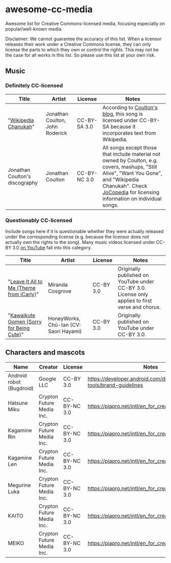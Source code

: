 # awesome-cc-media
Awesome list for Creative Commons-licensed media, focusing especially on popular/well-known media.

Disclaimer: We cannot guarantee the accuracy of this list. When a licensor releases their work under a Creative Commons license, they can only license the parts to which they own or control the rights. This may not be the case for all works in this list. So please use this list at your own risk.

## Music

### Definitely CC-licensed

| Title | Artist | License | Notes |
| ----- | ------ | ------- | ----- |
| "[Wikipedia Chanukah](https://wiki.jonathancoulton.com/Wikipedia_Chanukah)" | Jonathan Coulton, John Roderick | CC-BY-SA 3.0 | According to [Coulton's blog](https://www.jonathancoulton.com/2013/05/08/this-is-for-samuel/), this song is licensed under CC-BY-SA because it incorporates text from Wikipedia. |
| Jonathan Coulton's discography | Jonathan Coulton | CC-BY-NC 3.0 | All songs except those that include material not owned by Coulton, e.g. covers, mashups, "Still Alive", "Want You Gone", and "Wikipedia Chanukah". Check [JoCopedia](https://wiki.jonathancoulton.com/Main_Page) for licensing information on individual songs. |

### Questionably CC-licensed

Include songs here if it is questionable whether they were actually released under the corresponding license (e.g. because the licensor does not actually own the rights to the song). Many music videos licensed under CC-BY 3.0 [on YouTube](https://support.google.com/youtube/answer/2797468?hl=en) fall into this category.

| Title | Artist | License | Notes |
| ----- | ------ | ------- | ----- |
| "[Leave It All to Me (Theme from iCarly)](https://commons.wikimedia.org/wiki/File:ICarly_2021_theme_song.wav)" | Miranda Cosgrove | CC-BY 3.0 | Originally published on YouTube under CC-BY 3.0. License only applies to first verse and chorus. |
| "[Kawaikute Gomen (Sorry for Being Cute)](https://commons.wikimedia.org/wiki/File:%E5%8F%AF%E6%84%9B%E3%81%8F%E3%81%A6%E3%81%94%E3%82%81%E3%82%93_feat._%E3%81%A1%E3%82%85%E3%83%BC%E3%81%9F%E3%82%93%EF%BC%88CV%EF%BC%9A%E6%97%A9%E8%A6%8B%E6%B2%99%E7%B9%94%EF%BC%89%EF%BC%8FHoneyWorks.webm)" | HoneyWorks, Chū-tan (CV: Saori Hayami) | CC-BY 3.0 | Originally published on YouTube under CC-BY 3.0. |

## Characters and mascots

| Name | Creator | License | Notes |
| ---- | ------- | ------- | ----- |
| Android robot (Bugdroid) | Google LLC | CC-BY 3.0 | https://developer.android.com/distribute/marketing-tools/brand-guidelines |
| Hatsune Miku | Crypton Future Media Inc. | CC-BY-NC 3.0 | https://piapro.net/intl/en_for_creators.html |
| Kagamine Rin | Crypton Future Media Inc.  | CC-BY-NC 3.0 | https://piapro.net/intl/en_for_creators.html |
| Kagamine Len | Crypton Future Media Inc.  | CC-BY-NC 3.0 | https://piapro.net/intl/en_for_creators.html |
| Megurine Luka | Crypton Future Media Inc.  | CC-BY-NC 3.0 | https://piapro.net/intl/en_for_creators.html |
| KAITO | Crypton Future Media Inc.  | CC-BY-NC 3.0 | https://piapro.net/intl/en_for_creators.html |
| MEIKO | Crypton Future Media Inc.  | CC-BY-NC 3.0 | https://piapro.net/intl/en_for_creators.html |
